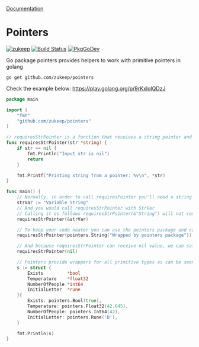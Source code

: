 [Documentation](https://pkg.go.dev/github.com/zukeep/pointers)

# Pointers

[![zukeep](https://circleci.com/gh/zukeep/pointers.svg?style=svg)](https://circleci.com/gh/zukeep/pointers)
[![Build Status](https://travis-ci.org/zukeep/pointers.svg?branch=main)](https://travis-ci.org/zukeep/pointers)
[![PkgGoDev](https://pkg.go.dev/badge/github.com/zukeep/pointers)](https://pkg.go.dev/github.com/zukeep/pointers)

Go package pointers provides helpers to work with primitive pointers in golang

```
go get github.com/zukeep/pointers
```

Check the example below: https://play.golang.org/p/9rKxIqlQDzJ

```go
package main

import (
	"fmt"
	"github.com/zukeep/pointers"
)

// requiresStrPointer is a function that receives a string pointer and checks if it's null
func requiresStrPointer(str *string) {
	if str == nil {
		fmt.Println("Input str is nil")
		return
	}

	fmt.Printf("Printing string from a pointer: %v\n", *str)
}

func main() {
	// Normally, in order to call requiresPointer you'll need a string variable as follows:
	strVar := "Variable String"
	// And you would call requiresStrPointer with StrVar
	// Calling it as follows requiresStrPointer(&"String") will not compile.
	requiresStrPointer(&strVar)

	// To keep your code neater you can use the pointers package and call requiresStrPointer as follows:
	requiresStrPointer(pointers.String("Wrapped by pointers package"))

	// And because requiresStrPointer can receive nil value, we can safely call it with nil
	requiresStrPointer(nil)

	// Pointers provide wrappers for all primitive types as can be seen in this anonymous struct example:
	s := struct {
		Exists         *bool
		Temperature    *float32
		NumberOfPeople *int64
		InitialLetter  *rune
	}{
		Exists: pointers.Bool(true),
		Temperature: pointers.Float32(42.645),
		NumberOfPeople: pointers.Int64(42),
		InitialLetter: pointers.Rune('D'),
	}

	fmt.Println(s)
}
```